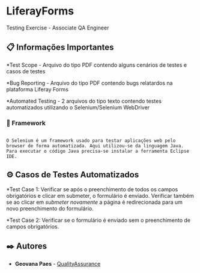 # LiferayForms
Testing Exercise - Associate QA Engineer

## 📋 Informações Importantes

*Test Scope - Arquivo do tipo PDF contendo alguns cenários de testes e casos de testes 

*Bug Reporting - Arquivo do tipo PDF contendo bugs relatardos na plataforma Liferay Forms

*Automated Testing -  2 arquivos do tipo texto contendo testes automatizados utilizando o Selenium/Selenium WebDriver


### 🔧 Framework 

```

O Selenium é um framework usado para testar aplicações web pelo browser de forma automatizada. Aqui utilizou-se da linguagem Java.
Para executar o código Java precisa-se instalar a ferramenta Eclipse IDE.

```

## ⚙️ Casos de Testes Automatizados

*Test Case 1: Verificar se após o preenchimento de todos os campos obrigatórios e clicar em submeter, o formulário é enviado. Verificar também se ao clicar em *submeter novamente* a página é redirecionada para um novo preenchimento do formulário.

*Test Case 2: Verificar se o formulário é enviado sem o preenchimento de campos obrigatórios.


## ✒️ Autores


* **Geovana Paes** -  [QualityAssurance](https://github.com/GeovanaPaes)

